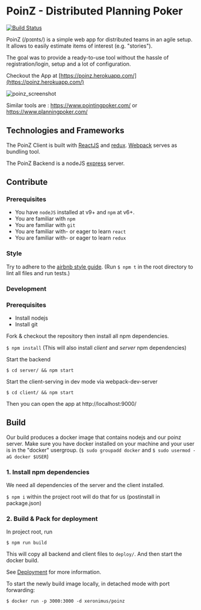 # PoinZ - Distributed Planning Poker

[![Build Status](https://travis-ci.org/Zuehlke/poinz.svg?branch=master)](https://travis-ci.org/Zuehlke/poinz)

PoinZ (/pɔɪnts/) is a simple web app for distributed teams in an agile setup. It allows to easily estimate items of interest (e.g. "stories").

The goal was to provide a ready-to-use tool without the hassle of registration/login, setup and a lot of configuration.

Checkout the App at [https://poinz.herokuapp.com/](https://poinz.herokuapp.com/)

![poinz_screenshot](https://user-images.githubusercontent.com/1777143/83323333-5c74b780-a25e-11ea-9629-48ae85b22215.png)

Similar tools are : https://www.pointingpoker.com/ or https://www.planningpoker.com/

## Technologies and Frameworks

The PoinZ Client is built with [ReactJS](https://facebook.github.io/react/) and [redux](https://github.com/reactjs/redux).
[Webpack](https://webpack.github.io/) serves as bundling tool.

The PoinZ Backend is a nodeJS [express](http://expressjs.com/) server.


## Contribute

### Prerequisites

* You have `nodeJS` installed at v9+ and `npm` at v6+.
* You are familiar with `npm`
* You are familiar with `git`
* You are familiar with- or eager to learn `react`
* You are familiar with- or eager to learn `redux`

### Style

Try to adhere to the [airbnb style guide](https://github.com/airbnb/javascript).
(Run ```$ npm t``` in the root directory to lint all files and run tests.)

### Development

### Prerequisites

* Install nodejs
* Install git

Fork & checkout the repository then install all npm dependencies.

`$ npm install`  (This will also install *client* and *server* npm dependencies)

Start the backend

`$ cd server/ && npm start`

Start the client-serving in dev mode via webpack-dev-server

`$ cd client/ && npm start`

Then you can open the app at http://localhost:9000/


## Build

Our build produces a docker image that contains nodejs and our poinz server.
Make sure you have docker installed on your machine and your user is in the "docker" usergroup. (```$ sudo groupadd docker``` and ```$ sudo usermod -aG docker $USER```)

### 1. Install  npm dependencies

We need all dependencies of the server and the client installed.

```$ npm i``` within the project root will do that for us (postinstall in package.json)

### 2. Build & Pack for deployment

In project root, run

```
$ npm run build
```

This will copy all backend and client files to `deploy/`. 
And then start the docker build.

See [Deployment](DEPLOYMENT.md) for more information.

To start the newly build image locally, in detached mode with port forwarding:
```
$ docker run -p 3000:3000 -d xeronimus/poinz
```
